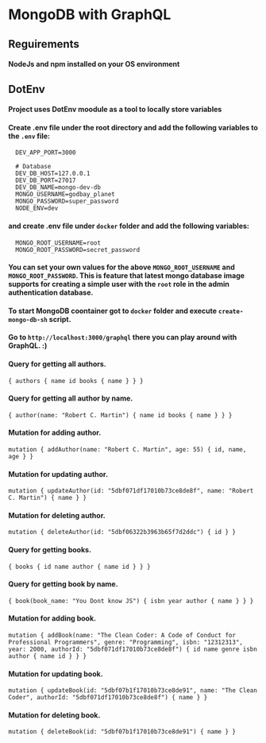 # MongoDB with GraphQL

## Reguirements

#### NodeJs and npm installed on your OS environment

## DotEnv

#### Project uses DotEnv moodule as a tool to locally store variables

#### Create .env file under the root directory and add the following variables to the `.env` file:

```
  DEV_APP_PORT=3000

  # Database
  DEV_DB_HOST=127.0.0.1
  DEV_DB_PORT=27017
  DEV_DB_NAME=mongo-dev-db
  MONGO_USERNAME=godbay_planet
  MONGO_PASSWORD=super_password
  NODE_ENV=dev
```

#### and create .env file under `docker` folder and add the following variables:

```
  MONGO_ROOT_USERNAME=root
  MONGO_ROOT_PASSWORD=secret_password
```

#### You can set your own values for the above `MONGO_ROOT_USERNAME` and `MONGO_ROOT_PASSWORD`. This is feature that latest mongo database image supports for creating a simple user with the `root` role in the admin authentication database.

#### To start MongoDB coontainer got to `docker` folder and execute `create-mongo-db-sh` script.

#### Go to `http://localhost:3000/graphql` there you can play around with GraphQL. :)

#### Query for getting all authors.

`{ authors { name id books { name } } }`

#### Query for getting all author by name.

`{ author(name: "Robert C. Martin") { name id books { name } } }`

#### Mutation for adding author.

`mutation { addAuthor(name: "Robert C. Martin", age: 55) { id, name, age } }`

#### Mutation for updating author.

`mutation { updateAuthor(id: "5dbf071df17010b73ce8de8f", name: "Robert C. Martin") { name } }`

#### Mutation for deleting author.

`mutation { deleteAuthor(id: "5dbf06322b3963b65f7d2ddc") { id } }`

#### Query for getting books.

`{ books { id name author { name id } } }`

#### Query for getting book by name.

`{ book(book_name: "You Dont know JS") { isbn year author { name } } }`

#### Mutation for adding book.

`mutation { addBook(name: "The Clean Coder: A Code of Conduct for Professional Programmers", genre: "Programming", isbn: "12312313", year: 2000, authorId: "5dbf071df17010b73ce8de8f") { id name genre isbn author { name id } } }`

#### Mutation for updating book.

`mutation { updateBook(id: "5dbf07b1f17010b73ce8de91", name: "The Clean Coder", authorId: "5dbf071df17010b73ce8de8f") { name } }`

#### Mutation for deleting book.

`mutation { deleteBook(id: "5dbf07b1f17010b73ce8de91") { name } }`
